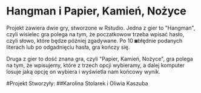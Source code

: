 #  Hangman i Papier, Kamień, Nożyce
Projekt zawiera dwie gry, stworzone w Rstudio. Jedna z gier to "Hangman", czyli wisielec gra polega na tym, że poczatkowow trzeba wpisać hasło, czyli słowo, które 
będze później zgadywane. Po 10 ◙błędnie podanych literach lub po odgadnięciu hasła, gra kończy się. 

Druga z gier to dość znana gra, czyli "Papier, Kamień, Nożyce", gra polega na tym, że wpisujemy, które z trzech opcji wybieramy, a dalej komputer losuje jaką opcję
on wybiera i wyświetla nam końcowy wynik.

#Projekt Stworzyły:
##Karolina Stolarek i Oliwia Kaszuba

